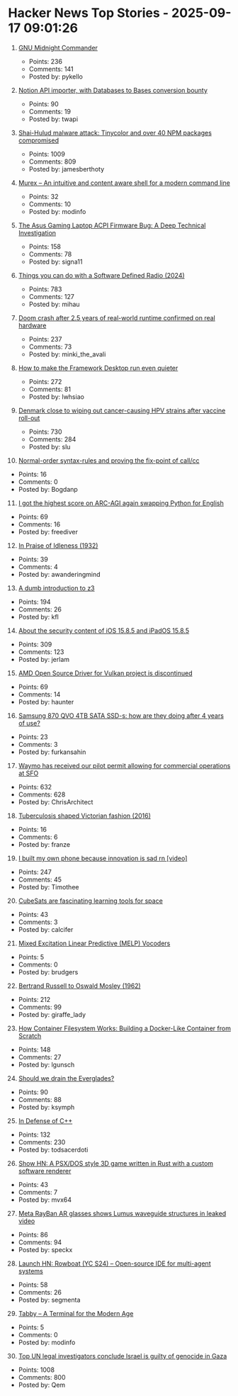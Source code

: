 # Hacker News Top Stories - 2025-09-17 09:01:26

1. [GNU Midnight Commander](https://midnight-commander.org/)
   - Points: 236
   - Comments: 141
   - Posted by: pykello

2. [Notion API importer, with Databases to Bases conversion bounty](https://github.com/obsidianmd/obsidian-importer/issues/421)
   - Points: 90
   - Comments: 19
   - Posted by: twapi

3. [Shai-Hulud malware attack: Tinycolor and over 40 NPM packages compromised](https://socket.dev/blog/ongoing-supply-chain-attack-targets-crowdstrike-npm-packages)
   - Points: 1009
   - Comments: 809
   - Posted by: jamesberthoty

4. [Murex – An intuitive and content aware shell for a modern command line](https://murex.rocks/)
   - Points: 32
   - Comments: 10
   - Posted by: modinfo

5. [The Asus Gaming Laptop ACPI Firmware Bug: A Deep Technical Investigation](https://github.com/Zephkek/Asus-ROG-Aml-Deep-Dive)
   - Points: 158
   - Comments: 78
   - Posted by: signa11

6. [Things you can do with a Software Defined Radio (2024)](https://blinry.org/50-things-with-sdr/)
   - Points: 783
   - Comments: 127
   - Posted by: mihau

7. [Doom crash after 2.5 years of real-world runtime confirmed on real hardware](https://lenowo.org/viewtopic.php?t=31)
   - Points: 237
   - Comments: 73
   - Posted by: minki_the_avali

8. [How to make the Framework Desktop run even quieter](https://noctua.at/en/how-to-make-the-framework-desktop-run-even-quieter)
   - Points: 272
   - Comments: 81
   - Posted by: lwhsiao

9. [Denmark close to wiping out cancer-causing HPV strains after vaccine roll-out](https://www.gavi.org/vaccineswork/denmark-close-wiping-out-leading-cancer-causing-hpv-strains-after-vaccine-roll-out)
   - Points: 730
   - Comments: 284
   - Posted by: slu

10. [Normal-order syntax-rules and proving the fix-point of call/cc](https://okmij.org/ftp/Scheme/callcc-calc-page.html)
   - Points: 16
   - Comments: 0
   - Posted by: Bogdanp

11. [I got the highest score on ARC-AGI again swapping Python for English](https://jeremyberman.substack.com/p/how-i-got-the-highest-score-on-arc-agi-again)
   - Points: 69
   - Comments: 16
   - Posted by: freediver

12. [In Praise of Idleness (1932)](https://harpers.org/archive/1932/10/in-praise-of-idleness/)
   - Points: 39
   - Comments: 4
   - Posted by: awanderingmind

13. [A dumb introduction to z3](https://asibahi.github.io/thoughts/a-gentle-introduction-to-z3/)
   - Points: 194
   - Comments: 26
   - Posted by: kfl

14. [About the security content of iOS 15.8.5 and iPadOS 15.8.5](https://support.apple.com/en-us/125142)
   - Points: 309
   - Comments: 123
   - Posted by: jerlam

15. [AMD Open Source Driver for Vulkan project is discontinued](https://github.com/GPUOpen-Drivers/AMDVLK/discussions/416)
   - Points: 69
   - Comments: 14
   - Posted by: haunter

16. [Samsung 870 QVO 4TB SATA SSD-s: how are they doing after 4 years of use?](https://ounapuu.ee/posts/2025/09/15/samsung-870-qvo/)
   - Points: 23
   - Comments: 3
   - Posted by: furkansahin

17. [Waymo has received our pilot permit allowing for commercial operations at SFO](https://waymo.com/blog/#short-all-systems-go-at-sfo-waymo-has-received-our-pilot-permit)
   - Points: 632
   - Comments: 628
   - Posted by: ChrisArchitect

18. [Tuberculosis shaped Victorian fashion (2016)](https://www.smithsonianmag.com/science-nature/how-tuberculosis-shaped-victorian-fashion-180959029/)
   - Points: 16
   - Comments: 6
   - Posted by: franze

19. [I built my own phone because innovation is sad rn [video]](https://www.youtube.com/watch?v=qy_9w_c2ub0)
   - Points: 247
   - Comments: 45
   - Posted by: Timothee

20. [CubeSats are fascinating learning tools for space](https://www.jeffgeerling.com/blog/2025/cubesats-are-fascinating-learning-tools-space)
   - Points: 43
   - Comments: 3
   - Posted by: calcifer

21. [Mixed Excitation Linear Predictive (MELP) Vocoders](https://melpe.org/)
   - Points: 5
   - Comments: 0
   - Posted by: brudgers

22. [Bertrand Russell to Oswald Mosley (1962)](https://lettersofnote.com/2016/02/02/every-ounce-of-my-energy/)
   - Points: 212
   - Comments: 99
   - Posted by: giraffe_lady

23. [How Container Filesystem Works: Building a Docker-Like Container from Scratch](https://labs.iximiuz.com/tutorials/container-filesystem-from-scratch)
   - Points: 148
   - Comments: 27
   - Posted by: lgunsch

24. [Should we drain the Everglades?](https://rabbitcavern.substack.com/p/should-we-drain-the-everglades)
   - Points: 90
   - Comments: 88
   - Posted by: ksymph

25. [In Defense of C++](https://dayvster.com/blog/in-defense-of-cpp/)
   - Points: 132
   - Comments: 230
   - Posted by: todsacerdoti

26. [Show HN: A PSX/DOS style 3D game written in Rust with a custom software renderer](https://totenarctanz.itch.io/a-scavenging-trip)
   - Points: 43
   - Comments: 7
   - Posted by: mvx64

27. [Meta RayBan AR glasses shows Lumus waveguide structures in leaked video](https://kguttag.com/2025/09/16/meta-rayban-ar-glasses-shows-lumus-waveguide-structures-in-leaked-video/)
   - Points: 86
   - Comments: 94
   - Posted by: speckx

28. [Launch HN: Rowboat (YC S24) – Open-source IDE for multi-agent systems](https://github.com/rowboatlabs/rowboat)
   - Points: 58
   - Comments: 26
   - Posted by: segmenta

29. [Tabby – A Terminal for the Modern Age](https://github.com/Eugeny/tabby)
   - Points: 5
   - Comments: 0
   - Posted by: modinfo

30. [Top UN legal investigators conclude Israel is guilty of genocide in Gaza](https://www.middleeasteye.net/news/un-concludes-israel-guilty-genocide-gaza)
   - Points: 1008
   - Comments: 800
   - Posted by: Qem


